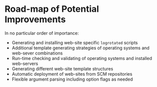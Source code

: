 Road-map of Potential Improvements
==================================

In no particular order of importance:

  * Generating and installing web-site specific `logrotated` scripts
  * Additional template generating strategies of operating systems and web-sever combinations
  * Run-time checking and validating of operating systems and installed web-servers
  * Generating different web-site template structures
  * Automatic deployment of web-sites from SCM repositories
  * Flexible argument parsing including option flags as needed
